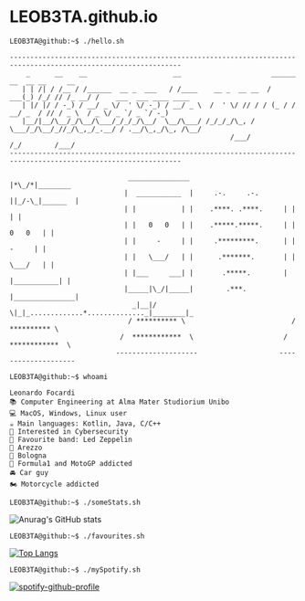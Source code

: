 # LEOB3TA.github.io

```console
LEOB3TA@github:~$ ./hello.sh

----------------------------------------------------------------------------------------------------------------
    _      __    __                     __                      ______ __  __ __     __                       
   | | /| / /__ / /______  __ _  ___   / /____    __ _  __ __  / ___(_) /_/ // /_ __/ /    ___  ___ ____ ____ 
   | |/ |/ / -_) / __/ _ \/  ' \/ -_) / __/ _ \  /  ' \/ // / / (_ / / __/ _  / // / _ \  / _ \/ _ `/ _ `/ -_)
   |__/|__/\__/_/\__/\___/_/_/_/\__/  \__/\___/ /_/_/_/\_, /  \___/_/\__/_//_/\_,_/_.__/ / .__/\_,_/\_, /\__/ 
                                                      /___/                             /_/        /___/   
----------------------------------------------------------------------------------------------------------------

                             _______________                        |*\_/*|________
                            |  ___________  |     .-.     .-.      ||_/-\_|______  |
                            | |           | |    .****. .****.     | |           | |
                            | |   0   0   | |    .*****.*****.     | |   0   0   | |
                            | |     -     | |     .*********.      | |     -     | |
                            | |   \___/   | |      .*******.       | |   \___/   | |
                            | |___     ___| |       .*****.        | |___________| |
                            |_____|\_/|_____|        .***.         |_______________|
                              _|__|/ \|_|_.............*.............._|________|_
                             / ********** \                          / ********** \
                           /  ************  \                      /  ************  \
                          --------------------                    --------------------

```

```console
LEOB3TA@github:~$ whoami

Leonardo Focardi
📚 Computer Engineering at Alma Mater Studiorium Unibo
💻 MacOS, Windows, Linux user
☕️ Main languages: Kotlin, Java, C/C++
🧐 Interested in Cybersecurity
🎵 Favourite band: Led Zeppelin
📍 Arezzo
📍 Bologna
🏁 Formula1 and MotoGP addicted
🚘 Car guy
🏍 Motorcycle addicted
```


```console
LEOB3TA@github:~$ ./someStats.sh
```
![Anurag's GitHub stats](https://github-readme-stats-e67aooyzt-leob3ta.vercel.app/api?username=LEOB3TA&show_icons=true&theme=dark&count_private=true)

```console
LEOB3TA@github:~$ ./favourites.sh
```

[![Top Langs](https://github-readme-stats-e67aooyzt-leob3ta.vercel.app/api/top-langs/?username=LEOB3TA)](https://github.com/LEOB3TA/github-readme-stats)


```console
LEOB3TA@github:~$ ./mySpotify.sh
```

[![spotify-github-profile](https://spotify-github-profile.vercel.app/api/view?uid=leonardofcrd&cover_image=true&theme=default&show_offline=false&background_color=121212&bar_color_cover=true)](https://spotify-github-profile.vercel.app/api/view?uid=leonardofcrd&redirect=true)



